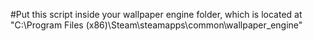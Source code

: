 #Put this script inside your wallpaper engine folder, which is located at "C:\Program Files (x86)\Steam\steamapps\common\wallpaper_engine"
